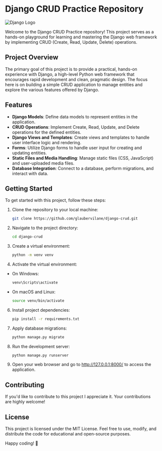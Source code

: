 # Django CRUD Practice Repository

![Django Logo](https://www.djangoproject.com/s/img/logos/django-logo-negative.png)

Welcome to the Django CRUD Practice repository! This project serves as a hands-on playground for learning and mastering the Django web framework by implementing CRUD (Create, Read, Update, Delete) operations.

## Project Overview

The primary goal of this project is to provide a practical, hands-on experience with Django, a high-level Python web framework that encourages rapid development and clean, pragmatic design. The focus here is on building a simple CRUD application to manage entities and explore the various features offered by Django.

## Features

- **Django Models**: Define data models to represent entities in the application.
- **CRUD Operations**: Implement Create, Read, Update, and Delete operations for the defined entities.
- **Django Views and Templates**: Create views and templates to handle user interface logic and rendering.
- **Forms**: Utilize Django forms to handle user input for creating and updating entities.
- **Static Files and Media Handling**: Manage static files (CSS, JavaScript) and user-uploaded media files.
- **Database Integration**: Connect to a database, perform migrations, and interact with data.

## Getting Started

To get started with this project, follow these steps:

1. Clone the repository to your local machine:

   ```bash
   git clone https://github.com/glaubervilane/django-crud.git

2. Navigate to the project directory:

   ```bash
   cd django-crud

3. Create a virtual environment:

   ```bash
   python -m venv venv

4. Activate the virtual environment:
* On Windows:
   ```bash
   venv\Scripts\activate

* On macOS and Linux:
   ```bash
   source venv/bin/activate

6. Install project dependencies:

   ```bash
   pip install -r requirements.txt

7. Apply database migrations:

   ```bash
   python manage.py migrate

8. Run the development server:

   ```bash
   python manage.py runserver

9. Open your web browser and go to http://127.0.0.1:8000/ to access the application.

## Contributing
If you'd like to contribute to this project I appreciate it. Your contributions are highly welcome!

## License
This project is licensed under the MIT License. Feel free to use, modify, and distribute the code for educational and open-source purposes.

Happy coding! 🚀
